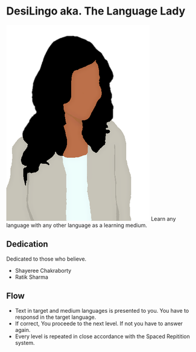 DesiLingo  aka. The Language Lady
=========

![Language Lady Cartoon](static/images/the_lady.png)
Learn any language with any other language as a learning medium.

Dedication
----------

Dedicated to those who believe.

- Shayeree Chakraborty
- Ratik Sharma


Flow
----

- Text in target and medium languages is presented to you. You have to responsd in the target language.
- If correct, You proceede to the next level. If not you have to answer again.
- Every level is repeated in close accordance with the Spaced Repitition system.
